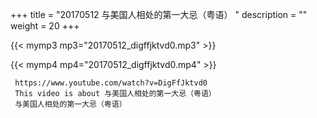 +++
title = "20170512  与美国人相处的第一大忌（粤语） "
description = ""
weight = 20
+++

{{< mymp3 mp3="20170512_digffjktvd0.mp3" >}}

{{< mymp4 mp4="20170512_digffjktvd0.mp4" >}}

     https://www.youtube.com/watch?v=DigFfJktvd0 
     This video is about 与美国人相处的第一大忌（粤语） 
     与美国人相处的第一大忌（粤语） 
